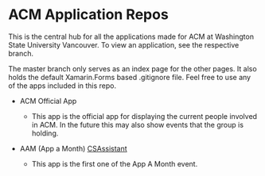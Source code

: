 # ACM Application Repos

This is the central hub for all the applications made for ACM at Washington State University Vancouver. To view an application, see the respective branch.

The master branch only serves as an index page for the other pages. It also holds the default Xamarin.Forms based .gitignore file. Feel free to use any of the apps included in this repo.

- ACM Official App
   - This app is the official app for displaying the current people involved in ACM. In the future this may also show events that the group is holding.

- AAM (App a Month) [CSAssistant](/branch/AAM-CSAssistant.git)
  - This app is the first one of the App A Month event.
